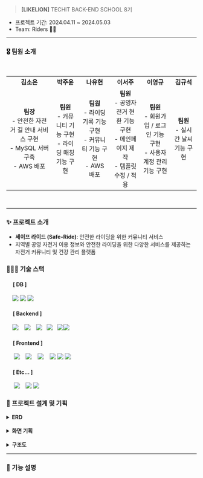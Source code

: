 > **[LIKELION]** TECHIT BACK-END SCHOOL 8기

- 프로젝트 기간: 2024.04.11 ~ 2024.05.03
- Team: Riders 🚴🏻

---


### 🎖️  팀원 소개
<br>
<div align="center"> 
<table>
    <tr>
        <td align="center">
            <b>김소은</b>
        </td>
        <td align="center">
            <b>박주윤</b>
        </td>
        <td align="center">
            <b>나유현</b>
        </td>
        <td align="center">
            <b>이서주</b>
        </td>
        <td align="center">
            <b>이영규</b>
        </td>
        <td align="center">
            <b>김규석</b>
        </td>
    </tr>
  <tr>
        <td align="center">
            <b>팀장</b>
            <br>
            - 안전한 자전거 길 안내 서비스 구현 <br>
            - MySQL 서버 구축 <br>
            - AWS 배포
        </td>
        <td align="center">
            <b>팀원</b>
            <br>
            - 커뮤니티 기능 구현 <br>
            - 라이딩 매칭 기능 구현
        </td>
        <td align="center">
            <b>팀원</b>
            <br>
            - 라이딩 기록 기능 구현 <br>
            - 커뮤니티 기능 구현 <br>
            - AWS 배포  
        </td>
        <td align="center">
           <b>팀원</b>
            <br>
            - 공영자전거 현환 기능 구현 <br>
            - 메인페이지 제작 <br>
            - 템플릿 수정 / 적용
        </td>
        <td align="center">
            <b>팀원</b>
            <br>
            - 회원가입 / 로그인 기능 구현 <br>
            - 사용자 계정 관리 기능 구현
        </td>
        <td align="center">
           <b>팀원</b>
            <br>
            - 실시간 날씨 기능 구현
        </td>
    </tr>
</table>
</div>
<br>

---

### ✨ 프로젝트 소개


- **세이프 라이드 (Safe-Ride)**: 안전한 라이딩을 위한 커뮤니티 서비스
- 지역별 공영 자전거 이용 정보와 안전한 라이딩을 위한 다양한 서비스를 제공하는 자전거 커뮤니티 및 건강 관리 플랫폼


### 👩🏻‍💻 기술 스택 

#### &nbsp;　[ DB ]
&nbsp;&nbsp;&nbsp; <img src="https://img.shields.io/badge/SQLite-003B57?style=flat-square&logo=sqlite&logoColor=white"/> <img src="https://img.shields.io/badge/MySQL-4479A1?style=flat-square&logo=MySQL&logoColor=white"/> <img src="https://img.shields.io/badge/AWS-569A31?style=flat-square&logo=amazon s3&logoColor=white"/>


#### &nbsp;　[ Backend ]

&nbsp;&nbsp;&nbsp; <img src="https://img.shields.io/badge/Java 17-FF160B?style=flat-square&logo=java&logoColor=white"/>&nbsp;&nbsp;&nbsp; <img src="https://img.shields.io/badge/Spring Boot-6DB33F?style=flat-square&logo=springboot&logoColor=white"/>&nbsp;&nbsp;&nbsp; <img src="https://img.shields.io/badge/Spring Security-6DB33F?style=flat&logo=springsecurity&logoColor=white&color=darkgreen"/>&nbsp;&nbsp;&nbsp;<img src="https://img.shields.io/badge/JsonWebToken-000000?style=flat-square&logo=JSON Web Tokens&logoColor=white"/>&nbsp;&nbsp;&nbsp;<img src="https://img.shields.io/badge/JPA-088142?style=flat-square&logo=jpa&logoColor=white"/><img src="https://img.shields.io/badge/Querydsl-blue?style=flat-square&logo=querydsl&logoColor=white"/>

#### &nbsp;　[ Frontend ]

&nbsp;&nbsp;&nbsp;&nbsp; <img src="https://img.shields.io/badge/HTML5-E34F26?style=flat&logo=HTML5&logoColor=white">&nbsp;&nbsp;&nbsp;&nbsp;<img src="https://img.shields.io/badge/CSS-1572B6?style=flat&logo=CSS3&logoColor=white&color=darkblue">&nbsp;&nbsp;&nbsp;&nbsp;<img src="https://img.shields.io/badge/JavaScript-F7DF1E?style=flat&logo=JavaScript&logoColor=black">&nbsp;&nbsp;&nbsp;&nbsp;<img src="https://img.shields.io/badge/Thymeleaf-005F0F?style=flat-square&logo=thymeleaf&logoColor=white"/>    <img src="https://img.shields.io/badge/BootStrap-7952B3?style=flat-square&logo=bootstrap&logoColor=white"/>    <img src="https://img.shields.io/badge/jQuery-0769AD?style=flat-square&logo=jquery&logoColor=white"/>


#### &nbsp;　[ Etc... ]

&nbsp;&nbsp;&nbsp;&nbsp; <img src="https://img.shields.io/badge/GitHub-181717?style=flat-square&logo=github&logoColor=white"/>&nbsp;&nbsp;&nbsp;&nbsp;<img src="https://img.shields.io/badge/Notion-000000?style=flat-square&logo=notion&logoColor=white"/>  <img src="https://img.shields.io/badge/Docker-2496ED?style=flat-square&logo=docker&logoColor=white"/>






### 📝 프로젝트 설계 및 기획

<details>
<summary><strong>ERD</strong></summary>

![ERD](https://github.com/soeunc/safe_ride/blob/main/Weekly_Log/assets/ERD%2B.png)


</details>
<br>

<details>
<summary><strong>화면 기획</strong></summary>

![event](https://github.com/soeunc/safe_ride/blob/main/Weekly_Log/assets/%ED%99%94%EB%A9%B4%EA%B8%B0%ED%9A%8D.png)

</details>

<br>

<details>
<summary><strong>구조도</strong></summary>

![event](https://github.com/soeunc/safe_ride/blob/main/Weekly_Log/assets/%EA%B5%AC%EC%A1%B0%EB%8F%84.png)

</details>


---

### 🌼 기능 설명
